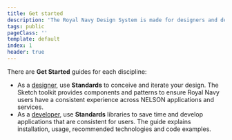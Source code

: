 ```yaml
---
title: Get started
description: 'The Royal Navy Design System is made for designers and developers.'
tags: public
pageClass: ''
template: default
index: 1
header: true
---
```


There are **Get Started** guides for each discipline:

* As a [designer](/get-started/design), use **Standards** to conceive and iterate your design. The Sketch toolkit provides components and patterns to ensure Royal Navy users have a consistent experience across NELSON applications and services.
* As a [developer](/get-started/development), use **Standards** libraries to save time and develop applications that are consistent for users. The guide explains installation, usage, recommended technologies and code examples.
